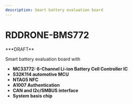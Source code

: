 ```yaml
---
description: Smart battery evaluation board
---
```


# RDDRONE-BMS772

\*\*\*DRAFT\*\*

Smart battery evaluation board with

* **MC33772: 6-Channel Li-ion Battery Cell Controller IC**
* **S32K114 automotive MCU**
* **NTAG5 NFC** 
* **A1007 Authentication**
* **CAN and I2c/SMBUS interface**
* **System basis chip**

